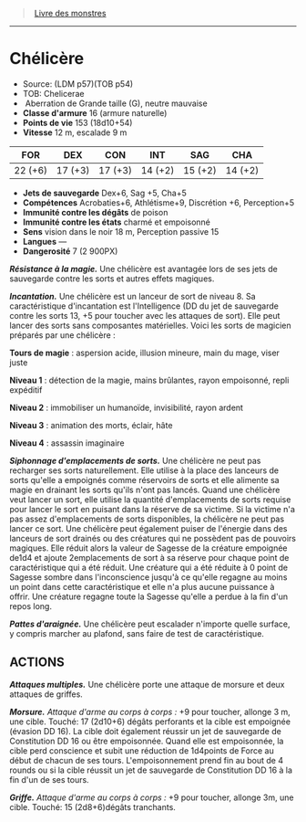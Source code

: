 ﻿> [Livre des monstres](tome_of_beasts.md)

---

# Chélicère

- Source: (LDM p57)(TOB p54)
- TOB: Chelicerae
-  Aberration de Grande taille (G), neutre mauvaise
- **Classe d'armure** 16 (armure naturelle)
- **Points de vie** 153 (18d10+54)
- **Vitesse** 12 m, escalade 9 m

|FOR|DEX|CON|INT|SAG|CHA|
|---|---|---|---|---|---|
|22 (+6)|17 (+3)|17 (+3)|14 (+2)|15 (+2)|14 (+2)|

- **Jets de sauvegarde** Dex+6, Sag +5, Cha+5
- **Compétences** Acrobaties+6, Athlétisme+9, Discrétion +6, Perception+5
- **Immunité contre les dégâts** de poison
- **Immunité contre les états** charmé et empoisonné
- **Sens** vision dans le noir 18 m, Perception passive 15
- **Langues** —
- **Dangerosité** 7 (2 900PX)

**_Résistance à la magie._** Une chélicère est avantagée lors de ses jets de sauvegarde contre les sorts et autres effets magiques.

**_Incantation._** Une chélicère est un lanceur de sort de niveau 8. Sa caractéristique d'incantation est l'Intelligence (DD du jet de sauvegarde contre les sorts 13, +5 pour toucher avec les attaques de sort). Elle peut lancer des sorts sans composantes matérielles. Voici les sorts de magicien préparés par une chélicère :

**Tours de magie** : aspersion acide, illusion mineure, main du mage, viser juste

**Niveau 1** : détection de la magie, mains brûlantes, rayon empoisonné, repli expéditif

**Niveau 2** : immobiliser un humanoïde, invisibilité, rayon ardent

**Niveau 3** : animation des morts, éclair, hâte

**Niveau 4** : assassin imaginaire

**_Siphonnage d'emplacements de sorts._** Une chélicère ne peut pas recharger ses sorts naturellement. Elle utilise à la place des lanceurs de sorts qu'elle a empoignés comme réservoirs de sorts et elle alimente sa magie en drainant les sorts qu'ils n'ont pas lancés. Quand une chélicère veut lancer un sort, elle utilise la quantité d'emplacements de sorts requise pour lancer le sort en puisant dans la réserve de sa victime. Si la victime n'a pas assez d'emplacements de sorts disponibles, la chélicère ne peut pas lancer ce sort. Une chélicère peut également puiser de l'énergie dans des lanceurs de sort drainés ou des créatures qui ne possèdent pas de pouvoirs magiques. Elle réduit alors la valeur de Sagesse de la créature empoignée de1d4 et ajoute 2emplacements de sort à sa réserve pour chaque point de caractéristique qui a été réduit. Une créature qui a été réduite à 0 point de Sagesse sombre dans l'inconscience jusqu'à ce qu'elle regagne au moins un point dans cette caractéristique et elle n'a plus aucune puissance à offrir. Une créature regagne toute la Sagesse qu'elle a perdue à la fin d'un repos long.

**_Pattes d'araignée._** Une chélicère peut escalader n'importe quelle surface, y compris marcher au plafond, sans faire de test de caractéristique.

## ACTIONS

**_Attaques multiples._** Une chélicère porte une attaque de morsure et deux attaques de griffes.

**_Morsure._** _Attaque d'arme au corps à corps :_ +9 pour toucher, allonge 3 m, une cible. Touché: 17 (2d10+6) dégâts perforants et la cible est empoignée (évasion DD 16). La cible doit également réussir un jet de sauvegarde de Constitution DD 16 ou être empoisonnée. Quand elle est empoisonnée, la cible perd conscience et subit une réduction de 1d4points de Force au début de chacun de ses tours. L'empoisonnement prend fin au bout de 4 rounds ou si la cible réussit un jet de sauvegarde de Constitution DD 16 à la fin d'un de ses tours.

**_Griffe._** _Attaque d'arme au corps à corps :_ +9 pour toucher, allonge 3m, une cible. Touché: 15 (2d8+6)dégâts tranchants.

